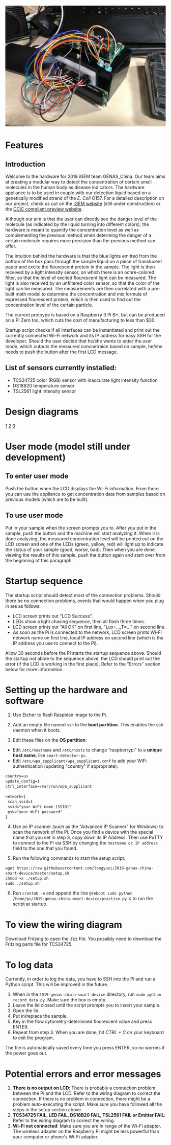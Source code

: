 ![Photo of device](https://raw.githubusercontent.com/longyuxi/2019-genas-china-smart-device/master/photo.jpg)
# Features
## Introduction
Welcome to the hardware for 2019 iGEM team GENAS_China. Our team aims at creating a modular way to detect the concentration of certain small molecules in the human body as disease indicators. The hardware appliance is to be used in couple with our detection liquid based on a genetically modified strand of the *E. Coli* O157. For a detailed description on our project, check us out on the [iGEM website](https://2019.igem.org/Team:GENAS_China/Description) (still under construction) or the [CCiC compliant preview website](https://genas-china.onrender.com/).

Although our aim is that the user can directly see the danger level of the molecule (as indicated by the liquid turning into different colors), the hardware is meant to quanitfy the concentration level as well as complementing the previous method when determing the danger of a certain molecule requires more precision than the previous method can offer. 

The intuition behind the hardware is that the blue lights emitted from the bottom of the box pass through the sample liquid on a piece of translucent paper and excite the flourescent protein in the sample. The light is then received by a light intensity sensor, on which there is an ochre-colored filter, so that the level of excited flourescent light can be measured. The light is also received by an unfiltered color sensor, so that the color of the light can be measured. The measurements are then correlated with a pre-built math model to determine the concentration and mix formula of expressed flourescent protein, which is then used to find out the concentration level of the certain particle.

The current protoype is based on a Raspberry 3 Pi B+, but can be produced on a Pi Zero too, which cuts the cost of manufacturing to less than $30.

Startup script checks if all interfaces can be instantiated and print out the currently connected Wi-Fi network and its IP address for easy SSH for the developer. Should the user decide that he/she wants to enter the user mode, which outputs the measured concnetraion based on sample, he/she needs to push the button after the first LCD message.

## List of sensors currently installed:
- TCS34725 color (RGB) sensor with inaccurate light intensity function
- DS18B20 temperature sensor
- TSL2561 light intensity sensor

# Design diagrams
[1](https://33b68295032b152c.share.mingdao.net/apps/kcshare/5d46bb28eb60f43138261e44)
[2](https://33b68295032b152c.share.mingdao.net/apps/kcshare/5d46bb28eb60f43138261e44)
[3](https://33b68295032b152c.share.mingdao.net/apps/kcshare/5d46bb2aeb60f43bcc77df6b)

# User mode (model still under development)
## To enter user mode
Push the button when the LCD displays the Wi-Fi information. From there you can use the appliance to get concentration data from samples based on previous models (which are to be built).

## To use user mode
Put in your sample when the screen prompts you to. After you put in the sample, push the button and the machine will start analyzing it. When it is done analyzing, the measured concentration level will be printed out on the LCD screen and one of the LEDs (green, yellow, red) will light up to indicate the status of your sample (good, worse, bad). Then when you are done viewing the results of this sample, push the button again and start over from the beginning of this paragraph.

# Startup sequence
The startup script should detect most of the connection problems. Should there be no connection problems, events that would happen when you plug in are as follows:
- LCD screen prints out "LCD Success".
- LEDs show a light chasing sequence, then all flash three times.
- LCD screen prints out "All OK" on first line, "Lux=...,T=..." on second line.
- As soon as the Pi is connected to the network, LCD screen prints Wi-Fi network name on first line, local IP address on second line (which is the IP address you use to connect to the Pi).

Allow 30 seconds before the Pi starts the startup sequence above. Should the startup not abide to the sequence above, the LCD should print out the error (if the LCD is working in the first place). Refer to the "Errors" section below for more information.

# Setting up the hardware and software
 
1. Use Etcher to flash Raspbian image to the Pi.

2. Add an empty file named `ssh` to the **boot partition**.  This enables the ssh daemon when it boots.

3. Edit these files on the **OS partition**:
  * Edit `/etc/hostname` and `/etc/hosts` to change “raspberrypi” to a **unique host name**, like `smart-detector-pi`.
  * Edit `/etc/wpa_supplicant/wpa_supplicant.conf` to add your WiFi authentication (updating "country" if appropriate):

```
country=us
update_config=1
ctrl_interface=/var/run/wpa_supplicant

network={
 scan_ssid=1
 ssid="your WiFi name (SSID)"
 psk="your WiFi password"
}
```

4. Use an IP scanner (such as the "Advanced IP Scanner" for Windows) to scan the network of the Pi. Once you find a device with the special name that you set in step 3, copy down its IP Address. Then use PuTTY to connect to the Pi via SSH by changing the `hostname or IP address` field to the one that you found.

5. Run the following commands to start the setup script.
```
wget https://raw.githubusercontent.com/longyuxi/2019-genas-china-smart-device/master/setup.sh
chmod +x ./setup.sh
sudo ./setup.sh
```

6. Run `crontab -e` and append the line `@reboot sudo python /home/pi/2019-genas-china-smart-device/practice.py &` to run the script at startup. 

# To view the wiring diagram

Download *Fritzing* to open the .fzz file. You possibly need to download the Fritzing parts file for TCS34725.

# To log data

Currently, in order to log the data, you have to SSH into the Pi and run a Python script. This will be improved in the future.

1. When in the `2019-genas-china-smart-device` directory, run `sudo python record_data.py`. Make sure the box is empty.
2. Leave the lid closed until the script prompts you to insert your sample.
3. Open the lid.
4. Put in/replace the sample.
5. Key in the flow cytometry-determined flourescent value and press ENTER.
6. Repeat from step 3. When you are done, hit *CTRL + C* on your keyboard to exit the program.

The file is automatically saved every time you press ENTER, so no worries if the power goes out.

# Potential errors and error messages
1. **There is no output on LCD**: There is probably a connection problem between the Pi and the LCD. Refer to the wiring diagram to correct the connection. If there is no problem in connection, there might be a problem auto-executing the script. Make sure you have followed all the steps in the setup section above.
2. **TCS34725 FAIL, LED FAIL, DS18B20 FAIL, TSL2561 FAIL or Emitter FAIL**: Refer to the wiring diagram to correct the wiring.
3. **Wi-Fi not connected**: Make sure you are in range of the Wi-Fi adapter. The wireless adapter on the Raspberry Pi might be less powerful than your computer or phone's Wi-Fi adapter.

